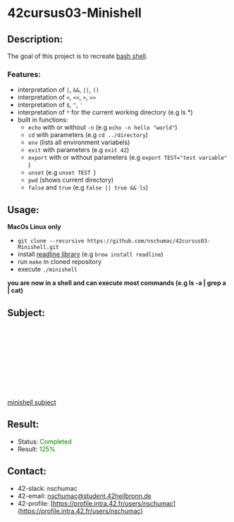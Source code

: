 # 42cursus03-Minishell
## Description:
The goal of this project is to recreate [bash shell](https://en.wikipedia.org/wiki/Bash_(Unix_shell)).

### Features:
- interpretation of `|`, `&&`, `||`, `()`
- interpretation of `<`, `<<`, `>`, `>>`
- interpretation of `$`, `"`, `'`
- interpretation of `*` for the current working directory (e.g ls *)
- built in functions:
    - `echo` with or without `-n`           (e.g `echo -n hello "world"`)
    - `cd` with parameters                  (e.g `cd ../directory`)
    - `env`                                 (lists all environment variabels)
    - `exit` with parameters                (e.g `exit 42`)
    - `export` with or without parameters   (e.g `export TEST="test variable" `)
    - `unset`                               (e.g `unset TEST `)
    - `pwd`                                 (shows current directory)
    - `false` and `true`                    (e.g `false || true && ls`)

## Usage:
**MacOs Linux only**
- `git clone --recursive https://github.com/nschumac/42cursus03-Minishell.git`
- install [readline library](https://tiswww.case.edu/php/chet/readline/rltop.html) (e.g `brew install readline`)
- run `make` in cloned repository
- execute `./minishell`

**you are now in a shell and can execute most commands (e.g ls -a | grep a | cat)**
## Subject:
<object data="https://github.com/nschumac/42cursus03-Minishell/blob/master/subject/minishell-en.pdf" type="application/pdf" width="700px" height="700px">
    <embed src="https://github.com/nschumac/42cursus03-Minishell/blob/master/subject/minishell-en.pdf">
        <p><a href="https://github.com/nschumac/42cursus03-Minishell/blob/master/subject/minishell-en.pdf">minishell subject</a></p>
    </embed>
</object>

## Result:
- Status: <span style="color:green">Completed</span>
- Result: <span style="color:green">125%</span>

## Contact:
- 42-slack: nschumac
- 42-email: nschumac@student.42heilbronn.de
- 42-profile: [https://profile.intra.42.fr/users/nschumac](https://profile.intra.42.fr/users/nschumac)
